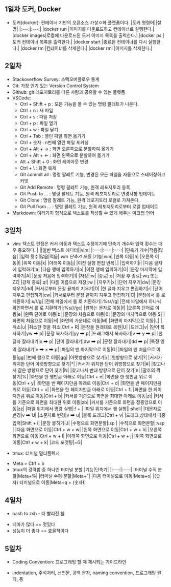 ## 1일차 도커, Docker

+ 도커(docker): 컨테이너 기반의 오픈소스 가샇ㅇ화 플랫폼이다.
|도커 명령어||설명|
|:---:|:---:|
|docker run <OPTIONS> <IMAGE>|이미지를 다운로드하고 컨테이너로 실행한다.|
|docker images|로컬에 다운로드된 도커 이미지 목록을 출력한다.|
|docker ps <OPTIONS>|도커 컨테이너 목록을 출력한다.|
|docker start <OPTIONS> <CONTAINER>|종료된 컨테이너를 다시 실행한다.|
|docker rm <OPTIONS> <CONTAINER>|컨테이너를 삭제한다.|
|docker rmi <OPTIONS> <CONTAINER>|이미지를 삭제한다.|

## 2일차

+ Stackoverflow Survey: 스택오버플로우 통계
+ Git: 가장 인기 있는 Version Control System
+ Github: git 레포지토리를 다른 사람과 공유할 수 있는 플랫폼
+ VSCode: 
  - Ctrl + Shift + p : 모든 기능을 볼 수 있는 명령 팔레트가 나온다.
  - Ctrl + n : 새 파일
  - Ctrl + s : 파일 저장
  - Ctrl + p : 파일 열기
  - Ctrl + w : 파일 닫기
  - Ctrl + Tab : 열린 파일 화면 옮기기
  - Ctrl + 숫자 : n번째 열린 파일 포커싱
  - Ctrl + Alt + → : 화면 오른쪽으로 분할하여 옮기기
  - Ctrl + Alt + ← : 화면 왼쪽으로 분할하여 옮기기
  - Alt + Shift + 0 : 화면 레이아웃 변경
  - Ctrl + \ : 화면 복제
  - Git commit all : 명령 팔레트 기능, 변경된 모든 파일을 자동으로 스테이징하고 커밋
  - Git Add Remote : 명령 팔레트 기능, 원격 레포지토리 등록
  - Git Push to ... : 명령 팔레트 기능, 원격 레포지토리로 변경사항 업데이트
  - Git Clone : 명령 팔레트 기능, 원격 레포지토리 로컬로 가져온다.
  - Git Pull from ... : 명령 팔레트 기능, 원격 레포지토리로부터 로컬 업데이트
+ Markdown: 여러가지 형식으로 텍스트를 작성할 수 있게 해주는 마크업 언어

## 3일차

+ vim: 텍스트 편집은 커서 이동과 텍스트 수정이기에 단축기 개수와 입력 횟수는 매우 중요하다.
|     ||일반 텍스트 에디터||vim|
|:---:|:---:|:---:|
|단축기 개수|적음|많음|
|입력 횟수|많음|적음|
*vim 단축키 모듬*
|기능|vim|
|왼쪽 이동|h|
|오른쪽 이동|l|
|위쪽 이동|k|
|아래쪽 이동|j|
|이전 실행 편집 반복|.|
|입력하기|i|
|다음 글자에 입력하기|a|
|다음 행에 입력하기|o|
|이전 행에 입력하기|O|
|문장 마지막에 입력하기|A|
|문장 처음에 입력하기|I|
|저장|:w|
|종료|:q|
|저장 후 종료|:wq 또는 ZZ|
|강제 종료|:q!|
|다름 이름으로 저장|:w <NAME>|
|지우기|x|
|단어 지우기|dw|
|문장 지우기|dd|
|커서로부터 문장 끝까지 지우기|D|
|한 글자 지우고 편집하기|r|
|단어 지우고 편집하기|cw|
|커서로부터 문장 끝까지 지우고 편집하기|C|
|문장에서 <OLD>를 <NEW>로 치환하기|:s/<OLD>/<NEW>/g|
|전체 파일에서 <OLD>를 <NEW>로 치환하기|:%s/<OLD>/<NEW>/g|
|전체 파일에서 하나씩 확인하면서 <OLD>를 <NEW>로 치환하기|:%s/<OLD>/<NEW>/gc|
|원하는 문자로 이동|f<C>|
|오른쪽 단어로 이동|e|
|왼쪽 단어로 이동|b|
|문장의 처음으로 이동|0|
|문장의 마지막으로 이동|$|
|화면의 처음으로 이동|H|
|화면의 가운데로 이동|M|
|화면의 마지막으로 이동|L|
|취소|u|
|취소한 것을 취소|Ctrl + R|
|문장을 원래대로 복원|U|
|드래그|v|
|단어 복사하기|yw 🠲 p|
|문장 복사하기|yy 🠲 p|
|드래그해서 복사하기|v 🠲 y 🠲 p|
|한 글자 잘라내기|x 🠲 p|
|단어 잘라내기|dw 🠲 p|
|문장 잘라내기|dd 🠲 p|
|특정 영역 잘라내기|v 🠲 x 🠲 p|
|파일의 맨 마지막으로 이동|G|
|파일의 맨 처음으로 이동|gg|
|<N>번째 행으로 이동|<N>gg|
|아랫방향으로 찾기|/|
|웟방향으로 찾기|?|
|커서가 위치한 단어 아랫방향으로 찾기|*|
|커서가 위치한 단어 위방향으로 찾기|#|
|찾고나서 같은 방향으로 단어 찾기|N|
|찾고나서 반대 방향으로 단어 찾기|n|
|괄호의 짝 찾기|%|
|화면을 한 행만큼 아래로 이동|Ctrl + e|
|화면을 한 행만큼 위로 이동|Ctrl + y|
|화면을 반 페이지만큼 아래로 이동|Ctrl + d|
|화면을 반 페이지만큼 위로 이동|Ctrl + u|
|화면을 한 페이지만큼 아래로 이동|Ctrl + f|
|화면을 한 페이지만큼 위로 이동|Ctrl + b|
|커서를 기준으로 화면을 최대한 아래로 이동|zt|
|커서를 기준으로 화면을 최대한 위로 이동|zb|
|커서를 기준으로 화면을 정중앙으로 이동|zz|
|파일 위치에서 <CMD> 명령 실행|:! + <CMD>|
|파일 위치에서 쉘 실행||:shell|
|대문자로 변경|v 🠲 U|
|소문자로 변경|v 🠲 u|
|블록 드래그|Ctrl + v|
|드래그 상태에서 다중 입력|Shift + i|
|문장 붙히기|J|
|수평으로 화면분할|:sp <FILE>|
|수직으로 화면분할|:vsp <FILE>|
|다음 화면으로 이동|Ctrl + w + w|
|왼쪽 화면으로 이동|Ctrl + w + h|
|오른쪽 화면으로 이동|Ctrl + w + l|
|아래쪽 화면으로 이동|Ctrl + w + j|
|위쪽 화면으로 이동|Ctrl + w + k|
|코드 포맷팅|=G|

+ tmux: 터미널 멀티플렉서
 - Meta = Ctrl + b
 - tmux의 강력함 중 하나인 터미널 분할
|기능|단축기|
|:---:|:---:|
|터미널 수직 분할|Meta+%|
|터미널 수평 분할|Meta+"|
|다음 터미널으로 이동|Meta+o|
|(숫자) 터미널으로 이동|Meta+q + (숫자)|

## 4일차

+ bash to zsh - 더 빨리진 쉘
 - 테마가 많다 == 멋있다
 - 성능이 더 좋다 == 효율적이다

## 5일차

+ Coding Convention: 프로그래밍 할 때 제시되는 가이드라인
 - indentation, 주석처리, 선언문, 공백 문자, naming convention, 프로그래밍 원칙, 등
